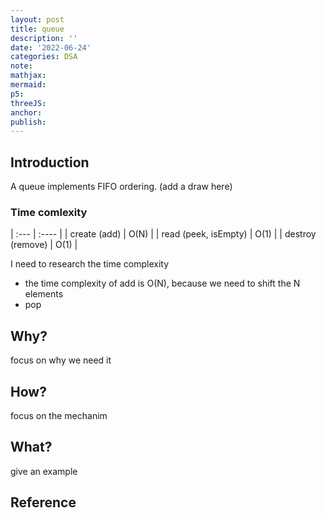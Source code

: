 ```yaml
---
layout: post
title: queue
description: ''
date: '2022-06-24'
categories: DSA
note:
mathjax:
mermaid:
p5:
threeJS:
anchor:
publish:
---
```


## Introduction

A queue implements FIFO ordering. (add a draw here)

### Time comlexity

| :--- | :---- |
| create (add) | O(N) |
| read (peek, isEmpty) | O(1) |
| destroy (remove) | O(1) |

I need to research the time complexity

* the time complexity of add is O(N), because we need to shift the N elements
* pop

## Why?

focus on why we need it

## How?

focus on the mechanim

## What?

give an example

## Reference

